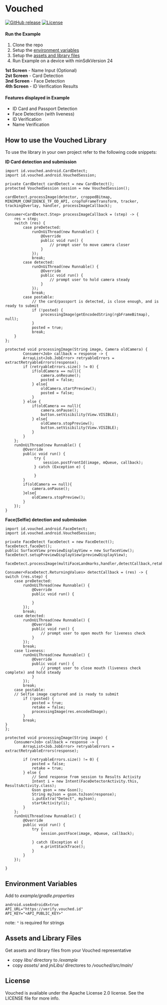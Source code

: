 # Vouched
[![GitHub release](https://img.shields.io/github/release/vouched/vouched-android.svg?maxAge=60)](https://github.com/vouched/vouched-android/releases)
[![License](https://img.shields.io/github/license/vouched/vouched-android)](https://github.com/vouched/vouched-android/blob/master/LICENSE)

#### Run the Example

1. Clone the repo
2. Setup the [environment variables](#environment-variables)
3. Setup the [assets and library files](#assets-and-library-files)
4. Run Example on a device with minSdkVersion 24

**1st Screen** - Name Input (Optional)  
**2st Screen** - Card Detection  
**3nd Screen** - Face Detection  
**4th Screen** - ID Verification Results  

#### Features displayed in Example 
* ID Card and Passport Detection
* Face Detection (with liveness)
* ID Verification
* Name Verification

## How to use the Vouched Library

To use the library in your own project refer to the following code snippets:

**ID Card detection and submission**

```
import id.vouched.android.CardDetect;
import id.vouched.android.VouchedSession;

private CardDetect cardDetect = new CardDetect();
protected VouchedSession session = new VouchedSession();

cardDetect.processImage(detector, croppedBitmap, MINIMUM_CONFIDENCE_TF_OD_API, cropToFrameTransform, tracker, trackingOverlay, handler, processImageCallback);

Consumer<CardDetect.Step> processImageCallback = (step) -> {
    res = step;
    switch (res) {
        case preDetected:
            runOnUiThread(new Runnable() {
                @Override
                public void run() {
                    // prompt user to move camera closer
                }
            });
            break;
        case detected:
            runOnUiThread(new Runnable() {
                @Override
                public void run() {
                    // prompt user to hold camera steady
                }
            });
            break;
        case postable:
            // the card/passport is detected, is close enough, and is ready to submit
            if (!posted) {
                processingImage(getEncodedString(rgbFrameBitmap), null);
            }
            posted = true;
            break;
    }
};

protected void processingImage(String image, Camera oldCamera) {
        Consumer<Job> callback = response -> {
        ArrayList<Job.JobError> retryableErrors = extractRetryableErrors(response);
        if (retryableErrors.size() != 0) {
            if(oldCamera == null){
                camera.onResume();
                posted = false;
            } else{
                oldCamera.startPreview();
                posted = false;
            }
        } else {
            if(oldCamera == null){
                camera.onPause();
                button.setVisibility(View.VISIBLE);
            } else{
                oldCamera.stopPreview();
                button.setVisibility(View.VISIBLE);
            }
        }
    };
    runOnUiThread(new Runnable() {
        @Override
        public void run() {
             try {
                 session.postFrontId(image, mQueue, callback);            
             } catch (Exception e) {
                                            
             }    
        }
        if(oldCamera == null){
            camera.onPause();
        }else{
            oldCamera.stopPreview();
        }
    });        
}   

```

**Face(Selfie) detection and submission**

```
import id.vouched.android.FaceDetect;
import id.vouched.android.VouchedSession;

private FaceDetect faceDetect = new FaceDetect();
faceDetect.faceDet();
public SurfaceView previewDisplayView = new SurfaceView();
faceDetect.setupPreviewDisplayView(previewDisplayView);

faceDetect.processImage(multiFaceLandmarks,handler,detectCallback,retake);

Consumer<FaceDetect.ReturningValues> detectCallback = (res) -> {
switch (res.step) {
    case preDetected:
        runOnUiThread(new Runnable() {
            @Override
            public void run() {
		
            }
        });
        break;
    case detected:
        runOnUiThread(new Runnable() {
            @Override
            public void run() {
                // prompt user to open mouth for liveness check
            }
        });
        break;
    case liveness:
        runOnUiThread(new Runnable() {
            @Override
            public void run() {
                // prompt user to close mouth (liveness check complete) and hold steady
            }
        });
        break;
    case postable:
	// Selfie image captured and is ready to submit
        if (!posted) {
            posted = true;
            retake = false;
            processingImage(res.encodedImage);
        }
        break;
}
};

protected void processingImage(String image) {
	Consumer<Job> callback = response -> {
	    ArrayList<Job.JobError> retryableErrors = extractRetryableErrors(response);

	    if (retryableErrors.size() != 0) {
		    posted = false;
		    retake = true;
	    } else {
    		// Send response from session to Results Activity
    		Intent i = new Intent(FaceDetectorActivity.this, ResultsActivity.class);
    		Gson gson = new Gson();
    		String myJson = gson.toJson(response);
    		i.putExtra("Detect", myJson);
    		startActivity(i);
	    }
	};
	runOnUiThread(new Runnable() {
	    @Override
	    public void run() {
    		try {
    		    session.postFace(image, mQueue, callback);
    
    		} catch (Exception e) {
    		    e.printStackTrace();
    		}
	    }
	});

}
```

## Environment Variables
Add to *example/gradle.properties*
```
android.useAndroidX=true
API_URL="https://verify.vouched.id"
API_KEY="<API_PUBLIC_KEY>"
```
note: `"` is required for strings

## Assets and Library Files
Get assets and library files from your Vouched representative
- copy *libs/* directory to */example*
- copy *assets/* and *jniLibs/* directores to */vouched/src/main/*

## License

Vouched is available under the Apache License 2.0 license. See the LICENSE file for more info.



